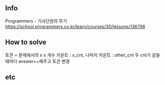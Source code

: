 ## Info

Programmers - 기사단원의 무기 https://school.programmers.co.kr/learn/courses/30/lessons/136798

## How to solve

토큰 = 문제에서의 x
x 개수 카운트 : x_cnt, 나머지 카운트 : other_cnt
두 cnt가 같을때마다 answer++해주고 토큰 변경

## etc
